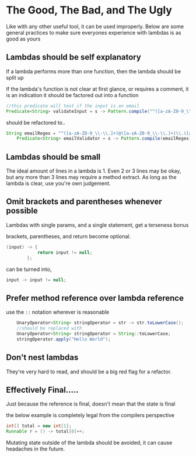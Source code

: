# The Good, The Bad, and The Ugly

Like with any other useful tool, it can be used improperly. Below are some general practices to make sure everyones experience with lambdas is as good as yours 


## Lambdas should be self explanatory

If a lambda performs more than one function, then the lambda should be split up


If the lambda's function is not clear at first glance, or requires a comment, it is an indication it should be factored out into a function

```java
//this predicate will test if the input is an email 
Predicate<String> validateInput = s -> Pattern.compile("^([a-zA-Z0-9_\\-\\.]+)@([a-zA-Z0-9_\\-\\.]+)\\.([a-zA-Z]{2,5})$").asPredicate().test(s);
```

should be refactored to..

```java
String emailRegex = "^([a-zA-Z0-9_\\-\\.]+)@([a-zA-Z0-9_\\-\\.]+)\\.([a-zA-Z]{2,5})$";
	Predicate<String> emailValidator = s -> Pattern.compile(emailRegex).asPredicate().test(s);
```

## Lambdas should be small

The ideal amount of lines in a lambda is 1. Even 2 or 3 lines may be okay, but any more than 3 lines may require a method extract. As long as the lambda is clear, use you're own judgement.

## Omit brackets and parentheses whenever possible

Lambdas with single params, and a single statement, get a terseness bonus

brackets, parentheses, and return become optional.

```java
(input) -> {
			return input != null;
		};
```

can be turned into,

```java
input -> input != null;
```

## Prefer method reference over lambda reference

use the `::` notation wherever is reasonable

```java
	UnaryOperator<String> stringOperator = str -> str.toLowerCase();
	//should be replaced with
	UnaryOperator<String> stringOperator = String::toLowerCase;
	stringOperator.apply("Hello World");
```

## Don't nest lambdas

They're very hard to read, and should be a big red flag for a refactor.

## Effectively Final.....
 
 Just because the reference is final, doesn't mean that the state is final

the below example is completely legal from the compilers perspective

```java
int[] total = new int[1];
Runnable r = () -> total[0]++;
```
Mutating state outside of the lambda should be avoided, it can cause headaches in the future.



